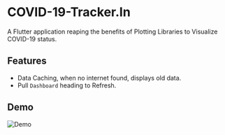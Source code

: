 # COVID-19-Tracker.In
A Flutter application reaping the benefits of Plotting Libraries to Visualize COVID-19 status.

## Features
 - Data Caching, when no internet found, displays old data.
 - Pull `Dashboard` heading to Refresh.

## Demo
![Demo](/demo/COVID19-IN-app-demo.gif)

